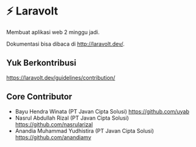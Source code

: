# :zap: Laravolt 

Membuat aplikasi web 2 minggu jadi.

Dokumentasi bisa dibaca di http://laravolt.dev/.



## Yuk Berkontribusi

https://laravolt.dev/guidelines/contribution/

## Core Contributor
- Bayu Hendra Winata (PT Javan Cipta Solusi) https://github.com/uyab
- Nasrul Abdullah Rizal (PT Javan Cipta Solusi) https://github.com/nasrularizal
- Anandia Muhammad Yudhistira (PT Javan Cipta Solusi) https://github.com/anandiamy
